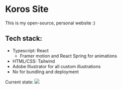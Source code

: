 # Koros Site

This is my open-source, personal website :)

## Tech stack:
- Typescript: React
  - Framer motion and React Spring for animations
- HTML/CSS: Tailwind
- Adobe Illustrator for all custom illustrations
- Nx for bundling and deployment

Current state:
![](src/media/koros-site-29.gif)
